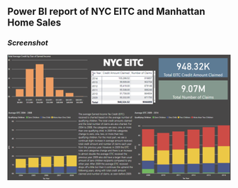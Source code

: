 ## Power BI report of NYC EITC and Manhattan Home Sales 
<!-- created for Predictive Data Lab interview -->
### *Screenshot*
![screenshot](screenshot.png)
